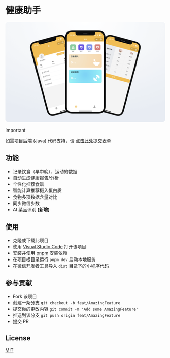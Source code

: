 # 健康助手

![health-helper](static/screenshot.png)

> [!IMPORTANT]
> 如需项目后端 (Java) 代码支持，请 [点击此处提交表单](https://pr622qgytz.feishu.cn/share/base/form/shrcnPZelendm4ljXVg8hsuJGtd)


## 功能
- 记录饮食（早中晚）、运动的数据
- 自动生成健康报告/分析
- 个性化推荐食谱
- 智能计算推荐摄入蛋白质
- 食物多项数据含量对比
- 同步微信步数
- AI 菜品识别 <b>(新增)</b>

## 使用
- 克隆或下载此项目
- 使用 [Visual Studio Code](https://code.visualstudio.com/) 打开该项目
- 安装并使用 [pnpm](https://pnpm.io/) 安装依赖
- 在项目根目录运行 `pnpm dev` 启动本地服务
- 在微信开发者工具导入 `dist` 目录下的小程序代码

## 参与贡献
- Fork 该项目
- 创建一条分支 `git checkout -b feat/AmazingFeature`
- 提交你的更改内容 `git commit -m 'Add some AmazingFeature'`
- 推送到该分支 `git push origin feat/AmazingFeature`
- 提交 PR


## License

[MIT](https://github.com/leon-fong/health-helper/blob/main/LICENSE)
